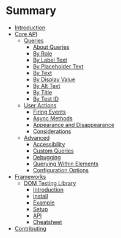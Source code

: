 # Summary

- [Introduction](./introduction.md)
- [Core API](./core/README.md)
    - [Queries](./core/queries/README.md)
        - [About Queries](./core/queries/about-queries.md)
        - [By Role](./core/queries/by-role.md)
        - [By Label Text](./core/queries/by-label-text.md)
        - [By Placeholder Text](./core/queries/by-placeholder-text.md)
        - [By Text](./core/queries/by-text.md)
        - [By Display Value](./core/queries/by-display-value.md)
        - [By Alt Text](./core/queries/by-alt-text.md)
        - [By Title](./core/queries/by-title.md)
        - [By Test ID](./core/queries/by-test-id.md)
    - [User Actions](./core/user-actions/README.md)
        - [Firing Events](./core/user-actions/firing-events.md)
        - [Async Methods]()
        - [Appearance and Disappearance]()
        - [Considerations]()
    - [Advanced](./core/advanced/README.md)
        - [Accessibility](./core/advanced/accessibility.md)
        - [Custom Queries]()
        - [Debugging]()
        - [Querying Within Elements]()
        - [Configuration Options](./core/advanced/configuration-options.md)
- [Frameworks](./frameworks/README.md)
    - [DOM Testing Library](./frameworks/dom/README.md)
        - [Introduction]()
        - [Install](./frameworks/dom/install.md)
        - [Example]()
        - [Setup]()
        - [API](./frameworks/dom/api.md)
        - [Cheatsheet]()
- [Contributing]()
